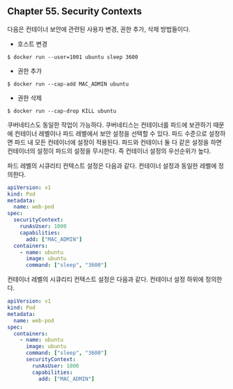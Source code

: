  
 ## Chapter 55. Security Contexts

다음은 컨테이너 보안에 관련된 사용자 변경, 권한 추가, 삭제 방법들이다.

- 호스트 변경

```
$ docker run --user=1001 ubuntu sleep 3600
```

- 권한 추가 

```
$ docker run --cap-add MAC_ADMIN ubuntu
```

- 권한 삭제

```
$ docker run --cap-drop KILL ubuntu
```

쿠버네티스도 동일한 작업이 가능하다. 쿠버네티스는 컨테이너를 파드에 보관하기 때문에 컨테이너 레벨이나 파드 레벨에서 보안 설정을 선택할 수 있다. 파드 수준으로 설정하면 파드 내 모든 컨테이너에 설정이 적용된다. 파드와 컨테이너 둘 다 같은 설정을 하면 컨테이너의 설정이 파드의 설정을 무시한다. 즉 컨테이너 설정의 우선순위가 높다.

파드 레벨의 시큐리티 컨텍스트 설정은 다음과 같다. 컨테이너 설정과 동일한 레벨에 정의한다.

```yml
apiVersion: v1
kind: Pod
metadata: 
  name: web-pod
spec:
  securityContext:
    runAsUser: 1000
    capabilities:
      add: ["MAC_ADMIN"]
  containers:
    - name: ubuntu
      image: ubuntu
      command: ["sleep", "3600"]
```

컨테이너 레벨의 시큐리티 컨텍스트 설정은 다음과 같다. 컨테이너 설정 하위에 정의한다.

```yml
apiVersion: v1
kind: Pod
metadata: 
  name: web-pod
spec:
  containers:
    - name: ubuntu
      image: ubuntu
      command: ["sleep", "3600"]
      securityContext:
        runAsUser: 1000
        capabilities:
          add: ["MAC_ADMIN"]
```
